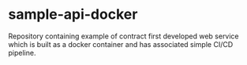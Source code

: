 # sample-api-docker
Repository containing example of contract first developed web service which is built as a docker container and has associated simple CI/CD pipeline.
